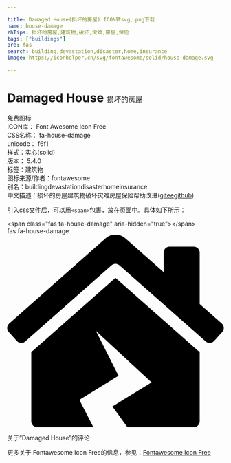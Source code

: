 ```yaml
---

title: Damaged House(损坏的房屋) ICON转svg、png下载
name: house-damage
zhTips: 损坏的房屋,建筑物,破坏,灾难,房屋,保险
tags: ["buildings"]
pre: fas
search: building,devastation,disaster,home,insurance
image: https://iconhelper.cn/svg/fontawesome/solid/house-damage.svg

---
```


# Damaged House  <small style="font-size: 60%;font-weight: 100">损坏的房屋</small>


<div class="detail-page">
<p>
<span><span class="badge-success badge">免费图标</span> </span>
<br/>
<span>
ICON库：
<span class="badge-secondary badge">Font Awesome Icon Free</span> 
</span>
<br/>
<span>
CSS名称：
<span class="badge-secondary badge">fa-house-damage</span> 
</span>
<br/>
<span>
unicode：
<span class="badge-secondary badge">f6f1</span> 
<copy-btn content='f6f1' btn-title=""></copy-btn>
<copy-btn :content='String.fromCodePoint(parseInt("f6f1", 16))' btn-title="复制U"></copy-btn>
</span><br/><span>样式：<span class="badge-light badge">实心(solid)</span></span>
<br/>
<span>
版本：
<span class="badge-secondary badge">5.4.0</span> 
</span><br/><span>标签：<span class="badge-light badge"><router-link to="/tags/buildings.html">建筑物</router-link></span></span>
<br/>
<span>图标来源/作者：<span class="badge-light badge">fontawesome</span></span> 
<br/>
<span>别名：<span class="badge-light badge">building</span><span class="badge-light badge">devastation</span><span class="badge-light badge">disaster</span><span class="badge-light badge">home</span><span class="badge-light badge">insurance</span></span><br/><span class="zh-detail">中文描述：<span class="badge-primary badge">损坏的房屋</span><span class="badge-primary badge">建筑物</span><span class="badge-primary badge">破坏</span><span class="badge-primary badge">灾难</span><span class="badge-primary badge">房屋</span><span class="badge-primary badge">保险</span><span class="help-link"><span>帮助改进</span>(<a href="https://gitee.com/liuwave/icon-helper/edit/master/json/fontawesome/solid/house-damage.json" target="_blank" rel="noopener noreferrer">gitee</a><a href="https://github.com/liuwave/icon-helper/edit/master/json/fontawesome/solid/house-damage.json" target="_blank" rel="noopener noreferrer">github</a></span>)</span><br/>
</p>
</div>
<div class="alert alert-dark">
  <i class="fas fa-house-damage fa-xs"></i>
  <i class="fas fa-house-damage fa-sm"></i>
  <i class="fas fa-house-damage fa-lg"></i>
  <i class="fas fa-house-damage fa-2x"></i>
  <i class="fas fa-house-damage fa-3x"></i>
  <i class="fas fa-house-damage fa-5x"></i>
  <i class="fas fa-house-damage fa-7x"></i>
</div>
<div>
  <p>引入css文件后，可以用<code>&lt;span&gt;</code>包裹，放在页面中。具体如下所示：    
  </p>
  <div class="alert alert-primary" style="font-size: 14px">
    &lt;span class="fas fa-house-damage" aria-hidden="true"&gt;&lt;/span&gt;
    <copy-btn content='<span class="fas fa-house-damage" aria-hidden="true"></span>'></copy-btn>
  </div>
  <div class="alert alert-secondary">
    <i class="fas fa-house-damage"
    style="font-size: 24px"
    aria-hidden="true"></i> fas fa-house-damage
    <copy-btn content="fas fa-house-damage" btn-title="复制图标名称"></copy-btn>
  </div>
</div>
<div id="svg" class="svg-wrap">
<svg xmlns="http://www.w3.org/2000/svg" viewBox="0 0 576 512"><path d="M288 114.96L69.47 307.71c-1.62 1.46-3.69 2.14-5.47 3.35V496c0 8.84 7.16 16 16 16h149.23L192 439.19l104.11-64-60.16-119.22L384 392.75l-104.11 64L319.81 512H496c8.84 0 16-7.16 16-16V311.1c-1.7-1.16-3.72-1.82-5.26-3.2L288 114.96zm282.69 121.32L512 184.45V48c0-8.84-7.16-16-16-16h-64c-8.84 0-16 7.16-16 16v51.69L314.75 10.31C307.12 3.45 297.56.01 288 0s-19.1 3.41-26.7 10.27L5.31 236.28c-6.57 5.91-7.12 16.02-1.21 22.6l21.4 23.82c5.9 6.57 16.02 7.12 22.6 1.21L277.42 81.63c6.05-5.33 15.12-5.33 21.17 0L527.91 283.9c6.57 5.9 16.69 5.36 22.6-1.21l21.4-23.82c5.9-6.57 5.36-16.69-1.22-22.59z"/></svg>
</div>
<detail full-name='fa-house-damage'></detail>

<Vssue title="关于“Damaged House”的评论" >关于“Damaged House”的评论</Vssue>
    
<div><p>更多关于  Fontawesome Icon Free的信息，参见：<a target="_blank" href="https://iconhelper.cn/fontawesome.html">Fontawesome Icon Free</a>
</p></div>
